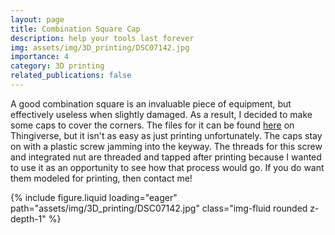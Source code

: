 ```yaml
---
layout: page
title: Combination Square Cap
description: help your tools last forever
img: assets/img/3D_printing/DSC07142.jpg
importance: 4
category: 3D printing
related_publications: false
---
```


A good combination square is an invaluable piece of equipment, but effectively useless when slightly damaged. As a result, I decided to make some caps to cover the corners. The files for it can be found [here](https://www.thingiverse.com/thing:6011380) on Thingiverse, but it isn't as easy as just printing unfortunately. The caps stay on with a plastic screw jamming into the keyway. The threads for this screw and integrated nut are threaded and tapped after printing because I wanted to use it as an opportunity to see how that process would go. If you do want them modeled for printing, then contact me!  

<script src="https://cdn.jsdelivr.net/npm/swiper@11/swiper-element-bundle.min.js"></script>

<swiper-container keyboard="true" navigation="true" pagination="true" pagination-clickable="true" pagination-dynamic-bullets="true" rewind="true">
    <swiper-slide>{% include figure.liquid loading="eager" path="assets/img/3D_printing/DSC07142.jpg" class="img-fluid rounded z-depth-1" %}</swiper-slide>
</swiper-container>
